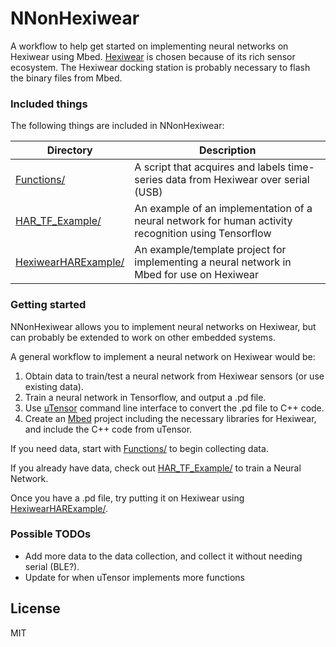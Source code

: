 # NNonHexiwear

A workflow to help get started on implementing neural networks on Hexiwear using Mbed. [Hexiwear] is chosen because of its rich sensor ecosystem. The Hexiwear docking station is probably necessary to flash the binary files from Mbed.

### Included things

The following things are included in NNonHexiwear:

| Directory | Description |
| --------- | ----------- |
| [Functions/] | A script that acquires and labels time-series data from Hexiwear over serial (USB) |
| [HAR_TF_Example/] | An example of an implementation of a neural network for human activity recognition using Tensorflow |
| [HexiwearHARExample/] | An example/template project for implementing a neural network in Mbed for use on Hexiwear |

### Getting started

NNonHexiwear allows you to implement neural networks on Hexiwear, but can probably be extended to work on other embedded systems.

A general workflow to implement a neural network on Hexiwear would be:
  1. Obtain data to train/test a neural network from Hexiwear sensors (or use existing data).
  2. Train a neural network in Tensorflow, and output a .pd file.
  3. Use [uTensor] command line interface to convert the .pd file to C++ code.
  4. Create an [Mbed] project including the necessary libraries for Hexiwear, and include the C++ code from uTensor.

If you need data, start with [Functions/] to begin collecting data.

If you already have data, check out [HAR_TF_Example/] to train a Neural Network.

Once you have a .pd file, try putting it on Hexiwear using [HexiwearHARExample/].

### Possible TODOs

 - Add more data to the data collection, and collect it without needing serial (BLE?).
 - Update for when uTensor implements more functions

License
----

MIT

[//]: # (These are reference links used in the body of this note and get stripped out when the markdown processor does its job. There is no need to format nicely because it shouldn't be seen. Thanks SO - http://stackoverflow.com/questions/4823468/store-comments-in-markdown-syntax)

   [Hexiwear]: <https://www.hexiwear.com/>
   [uTensor]: <https://github.com/uTensor/uTensor>
   [Mbed]: <https://os.mbed.com/platforms/Hexiwear/>
   [Functions/]: <https://github.com/hisroar/NNonHexiwear/tree/master/Functions>
   [HAR_TF_Example/]: <https://github.com/hisroar/NNonHexiwear/tree/master/HAR_TF_Example>
   [HexiwearHARExample/]: <https://github.com/hisroar/NNonHexiwear/tree/master/HexiwearHARExample>
